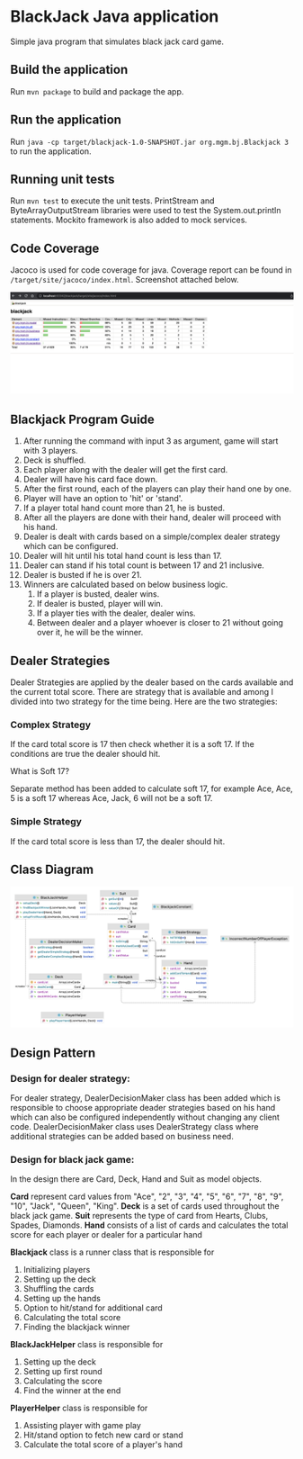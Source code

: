 # BlackJack Java application

Simple java program that simulates black jack card game.

## Build the application

Run `mvn package` to build and package the app.

## Run the application

Run `java -cp target/blackjack-1.0-SNAPSHOT.jar org.mgm.bj.Blackjack 3` to run the application.

## Running unit tests

Run `mvn test` to execute the unit tests. PrintStream and ByteArrayOutputStream libraries were used to test the System.out.println statements. Mockito framework is also added to mock services.

## Code Coverage
Jacoco is used for code coverage for java. Coverage report can be found in `/target/site/jacoco/index.html`. Screenshot attached below.

![Code Coverage](/images/code_coverage.png?raw=true "Code Coverage")

## Blackjack Program Guide

1. After running the command with input 3 as argument, game will start with 3 players.
2. Deck is shuffled.
3. Each player along with the dealer will get the first card.
4. Dealer will have his card face down.
5. After the first round, each of the players can play their hand one by one.
6. Player will have an option to 'hit' or 'stand'.
7. If a player total hand count more than 21, he is busted.
8. After all the players are done with their hand, dealer will proceed with his hand.
9. Dealer is dealt with cards based on a simple/complex dealer strategy which can be configured.
10. Dealer will hit until his total hand count is less than 17.
11. Dealer can stand if his total count is between 17 and 21 inclusive.
12. Dealer is busted if he is over 21.
13. Winners are calculated based on below business logic.
    1. If a player is busted, dealer wins.
    2. If dealer is busted, player will win.
    3. If a player ties with the dealer, dealer wins.
    4. Between dealer and a player whoever is closer to 21 without going over it, he will be the winner.

## Dealer Strategies
Dealer Strategies are applied by the dealer based on the cards available and the current total score. There are strategy that is available and among I divided into two strategy for the time being. Here are the two strategies:
### Complex Strategy
If the card total score is 17 then check whether it is a soft 17. If the conditions are true the dealer should hit.

What is Soft 17?

Separate method has been added to calculate soft 17, for example Ace, Ace, 5 is a soft 17 whereas Ace, Jack, 6 will not be a soft 17. 

### Simple Strategy
If the card total score is less than 17, the dealer should hit.

## Class Diagram
![Class Diagram](/images/class_diagram.png?raw=true "Class Diagram")

## Design Pattern
### Design for dealer strategy:
For dealer strategy, DealerDecisionMaker class has been added which is responsible to choose appropriate deader strategies based on his hand which can also be configured independently without changing any client code. DealerDecisionMaker class uses DealerStrategy class where additional strategies can be added based on business need. 

### Design for black jack game:
In the design there are Card, Deck, Hand and Suit as model objects.

**Card** represent card values from "Ace", "2", "3", "4", "5", "6", "7", "8", "9", "10", "Jack", "Queen", "King".
**Deck** is a set of cards used throughout the black jack game.
**Suit** represents the type of card from Hearts, Clubs, Spades, Diamonds.
**Hand** consists of a list of cards and calculates the total score for each player or dealer for a particular hand

**Blackjack** class is a runner class that is responsible for 
1. Initializing players
2. Setting up the deck
3. Shuffling the cards
4. Setting up the hands
5. Option to hit/stand for additional card
6. Calculating the total score
7. Finding the blackjack winner

**BlackJackHelper** class is responsible for 
1. Setting up the deck
2. Setting up first round
3. Calculating the score 
4. Find the winner at the end

**PlayerHelper** class is responsible for 
1. Assisting player with game play
2. Hit/stand option to fetch new card or stand
3. Calculate the total score of a player's hand